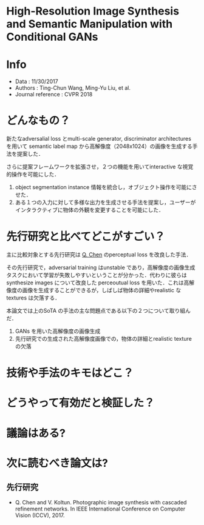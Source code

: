 # High-Resolution Image Synthesis and Semantic Manipulation with Conditional GANs

# Info

- Data : 11/30/2017
- Authors : Ting-Chun Wang, Ming-Yu Liu, et al.
- Journal reference : CVPR 2018

# どんなもの？

新たなadversalial loss とmulti-scale generator, discriminator architectures を用いて semantic label map から高解像度（2048x1024）の画像を生成する手法を提案した．

さらに提案フレームワークを拡張させ，２つの機能を用いてinteractive な視覚的操作を可能にした．

1. object segmentation instance 情報を統合し，オブジェクト操作を可能にさせた．
2. ある１つの入力に対して多様な出力を生成させる手法を提案し，ユーザーがインタラクティブに物体の外観を変更することを可能にした．

# 先行研究と比べてどこがすごい？

主に比較対象とする先行研究は [Q. Chen](https://arxiv.org/abs/1707.09405) のperceptual loss を改良した手法．

その先行研究で，adversarial training はunstable であり，高解像度の画像生成タスクにおいて学習が失敗しやすいということが分かった．代わりに彼らはsynthesize images について改良した perceoutual loss を用いた．これは高解像度の画像を生成することができるが，しばしば物体の詳細やrealistic なtextures は欠落する．

本論文では上のSoTA の手法の主な問題点である以下の２つについて取り組んだ．

1. GANs を用いた高解像度の画像生成
2. 先行研究での生成された高解像度画像での，物体の詳細とrealistic texture の欠落

# 技術や手法のキモはどこ？



# どうやって有効だと検証した？



# 議論はある?



# 次に読むべき論文は?



## 先行研究

- Q. Chen and V. Koltun. Photographic image synthesis with cascaded refinement networks.
   In IEEE International Conference on Computer Vision (ICCV), 2017.